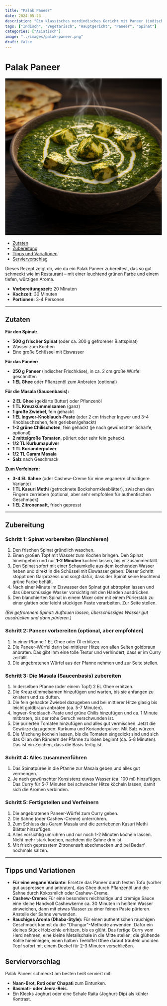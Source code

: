 ```yaml
---
title: "Palak Paneer"
date: 2024-05-23
description: "Ein klassisches nordindisches Gericht mit Paneer (indischer Frischkäse) in einer cremigen Spinatsauce. Vegetarisch und sehr beliebt."
tags: ["Indisch", "Vegetarisch", "Hauptgericht", "Paneer", "Spinat"]
categories: ["Asiatisch"]
image: "../images/palak-paneer.png"
draft: false
---
```

# Palak Paneer

![Palak Paneer](../images/palak-paneer.png)

- [Zutaten](#zutaten)
- [Zubereitung](#zubereitung)
- [Tipps und Variationen](#tipps-und-variationen)
- [Serviervorschlag](#serviervorschlag)

Dieses Rezept zeigt dir, wie du ein Palak Paneer zubereitest, das so gut schmeckt wie im Restaurant – mit einer leuchtend grünen Farbe und einem tiefen, würzigen Aroma.

- **Vorbereitungszeit:** 20 Minuten
- **Kochzeit:** 30 Minuten
- **Portionen:** 3-4 Personen

---

## Zutaten

**Für den Spinat:**

- **500 g frischer Spinat** (oder ca. 300 g gefrorener Blattspinat)
- Wasser zum Kochen
- Eine große Schüssel mit Eiswasser

**Für das Paneer:**

- **250 g Paneer** (indischer Frischkäse), in ca. 2 cm große Würfel geschnitten
- **1 EL Ghee** oder Pflanzenöl zum Anbraten (optional)

**Für die Masala (Saucenbasis):**

- **2 EL Ghee** (geklärte Butter) oder Pflanzenöl
- **1 TL Kreuzkümmelsamen** (ganz)
- **1 große Zwiebel**, fein gehackt
- **1 EL Ingwer-Knoblauch-Paste** (oder 2 cm frischer Ingwer und 3-4 Knoblauchzehen, fein gerieben/gehackt)
- **1-2 grüne Chilischoten**, fein gehackt (je nach gewünschter Schärfe, optional)
- **2 mittelgroße Tomaten**, püriert oder sehr fein gehackt
- **1/2 TL Kurkumapulver**
- **1 TL Korianderpulver**
- **1/2 TL Garam Masala**
- **Salz** nach Geschmack

**Zum Verfeinern:**

- **3-4 EL Sahne** (oder Cashew-Creme für eine vegane/reichhaltigere Variante)
- **1 TL Kasuri Methi** (getrocknete Bockshornkleeblätter), zwischen den Fingern zerrieben (optional, aber sehr empfohlen für authentischen Geschmack)
- **1 EL Zitronensaft**, frisch gepresst

---

## Zubereitung

### Schritt 1: Spinat vorbereiten (Blanchieren)

1. Den frischen Spinat gründlich waschen.
2. Einen großen Topf mit Wasser zum Kochen bringen. Den Spinat hineingeben und nur **1-2 Minuten** kochen lassen, bis er zusammenfällt.
3. Den Spinat sofort mit einer Schaumkelle aus dem kochenden Wasser heben und direkt in die Schüssel mit Eiswasser geben. Dieser Schritt stoppt den Garprozess und sorgt dafür, dass der Spinat seine leuchtend grüne Farbe behält.
4. Nach einer Minute im Eiswasser den Spinat gut abtropfen lassen und das überschüssige Wasser vorsichtig mit den Händen ausdrücken.
5. Den blanchierten Spinat in einem Mixer oder mit einem Pürierstab zu einer glatten oder leicht stückigen Paste verarbeiten. Zur Seite stellen.

*(Bei gefrorenem Spinat: Auftauen lassen, überschüssiges Wasser gut ausdrücken und dann pürieren.)*

### Schritt 2: Paneer vorbereiten (optional, aber empfohlen)

1. In einer Pfanne 1 EL Ghee oder Öl erhitzen.
2. Die Paneer-Würfel darin bei mittlerer Hitze von allen Seiten goldbraun anbraten. Das gibt ihm eine tolle Textur und verhindert, dass er im Curry zerfällt.
3. Die angebratenen Würfel aus der Pfanne nehmen und zur Seite stellen.

### Schritt 3: Die Masala (Saucenbasis) zubereiten

1. In derselben Pfanne (oder einem Topf) 2 EL Ghee erhitzen.
2. Die Kreuzkümmelsamen hinzufügen und warten, bis sie anfangen zu knistern und zu duften.
3. Die fein gehackte Zwiebel dazugeben und bei mittlerer Hitze glasig bis leicht goldbraun anbraten (ca. 5-7 Minuten).
4. Ingwer-Knoblauch-Paste und grüne Chilis hinzufügen und ca. 1 Minute mitbraten, bis der rohe Geruch verschwunden ist.
5. Die pürierten Tomaten hinzufügen und alles gut vermischen. Jetzt die Gewürze dazugeben: Kurkuma und Korianderpulver. Mit Salz würzen.
6. Die Mischung köcheln lassen, bis die Tomaten eingedickt sind und sich das Öl an den Rändern der Pfanne zu lösen beginnt (ca. 5-8 Minuten). Das ist ein Zeichen, dass die Basis fertig ist.

### Schritt 4: Alles zusammenführen

1. Das Spinatpüree in die Pfanne zur Masala geben und alles gut vermengen.
2. Je nach gewünschter Konsistenz etwas Wasser (ca. 100 ml) hinzufügen. Das Curry für 5-7 Minuten bei schwacher Hitze köcheln lassen, damit sich die Aromen verbinden.

### Schritt 5: Fertigstellen und Verfeinern

1. Die angebratenen Paneer-Würfel zum Curry geben.
2. Die Sahne (oder Cashew-Creme) unterrühren.
3. Zum Schluss das Garam Masala und die zerriebenen Kasuri Methi Blätter hinzufügen.
4. Alles vorsichtig umrühren und nur noch 1-2 Minuten köcheln lassen. Nicht mehr stark kochen, nachdem die Sahne drin ist.
5. Mit frisch gepresstem Zitronensaft abschmecken und bei Bedarf nochmals salzen.

---

## Tipps und Variationen

- **Für eine vegane Variante:** Ersetze das Paneer durch festen Tofu (vorher gut auspressen und anbraten), das Ghee durch Pflanzenöl und die Sahne durch Kokosmilch oder Cashew-Creme.
- **Cashew-Creme:** Für eine besonders reichhaltige und cremige Sauce eine kleine Handvoll Cashewkerne ca. 30 Minuten in heißem Wasser einweichen, dann mit etwas Wasser zu einer feinen Paste pürieren. Anstelle der Sahne verwenden.
- **Rauchiges Aroma (Dhaba-Style):** Für einen authentischen rauchigen Geschmack kannst du die "Dhungar"-Methode anwenden. Dafür ein kleines Stück Holzkohle erhitzen, bis es glüht. Das fertige Curry vom Herd nehmen, eine kleine Metallschale in die Mitte stellen, die glühende Kohle hineinlegen, einen halben Teelöffel Ghee darauf träufeln und den Topf sofort mit einem Deckel für 2-3 Minuten verschließen.

## Serviervorschlag

Palak Paneer schmeckt am besten heiß serviert mit:

- **Naan-Brot, Roti oder Chapati** zum Eintunken.
- **Basmati- oder Jeera-Reis**.
- Ein Klecks Joghurt oder eine Schale Raita (Joghurt-Dip) als kühler Kontrast.
